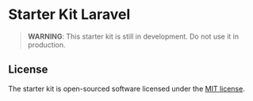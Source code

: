 # Starter Kit Laravel

> **WARNING**: This starter kit is still in development. Do not use it in production.

## License

The starter kit is open-sourced software licensed under the [MIT license](LICENSE).
